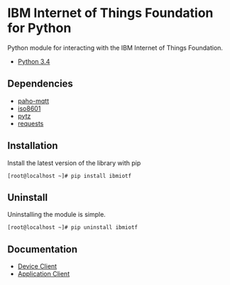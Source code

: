 IBM Internet of Things Foundation for Python
============================================

Python module for interacting with the IBM Internet of Things Foundation.

* [Python 3.4](https://www.python.org/download/releases/3.4.2)

Dependencies
------------
* [paho-mqtt](https://pypi.python.org/pypi/paho-mqtt)
* [iso8601](https://pypi.python.org/pypi/iso8601)
* [pytz](https://pypi.python.org/pypi/pytz)
* [requests](https://pypi.python.org/pypi/requests)


Installation
------------
Install the latest version of the library with pip
```
[root@localhost ~]# pip install ibmiotf
```

Uninstall
---------
Uninstalling the module is simple.
```
[root@localhost ~]# pip uninstall ibmiotf
```

Documentation
-------------
* [Device Client](http://iotf.readthedocs.org/en/latest/libraries/python_cli_for_devices.html)
* [Application Client](http://iotf.readthedocs.org/en/latest/libraries/python_cli_for_apps.html)
